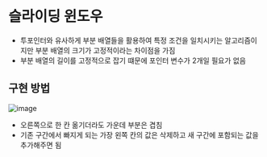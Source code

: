 슬라이딩 윈도우 
=
- 투포인터와 유사하게 부분 배열들을 활용하여 특정 조건을 일치시키는 알고리즘이지만 부분 배열의 크기가 고정적이라는 차이점을 가짐
- 부분 배열의 길이를 고정적으로 잡기 떄문에 포인터 변수가 2개일 필요가 없음

## 구현 방법
![image](https://github.com/user-attachments/assets/eb561412-d71a-4f71-b7fa-661bbb559fd1)
- 오른쪽으로 한 칸 옮기더라도 가운데 부분은 겹침
- 기존 구간에서 빠지게 되는 가장 왼쪽 칸의 값은 삭제하고 새 구간에 포함되는 값을 추가해주면 됨

